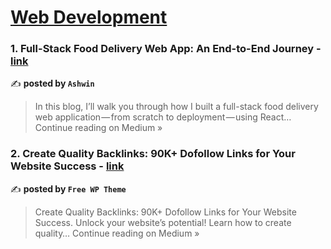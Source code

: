 
<h1><a href=https://medium.com/tag/web-development/recommended target="_blank" rel="noopener noreferrer">Web Development</a></h1>
<h3>1. Full-Stack Food Delivery Web App: An End-to-End Journey - <a href="https://medium.com/@ak.muniswamy2023/full-stack-food-delivery-web-app-an-end-to-end-journey-4716353778ab?source=rss------web_development-5" target="_blank" rel="noopener noreferrer">link</a></h3>

✍️ **posted by `Ashwin`**

<blockquote>In this blog, I’ll walk you through how I built a full-stack food delivery web application — from scratch to deployment — using React…
Continue reading on Medium »</blockquote>

<h3>2. Create Quality Backlinks: 90K+ Dofollow Links for Your Website Success - <a href="https://medium.com/@zahangircoder/create-quality-backlinks-90k-dofollow-links-for-your-website-success-52cb13523f1d?source=rss------web_development-5" target="_blank" rel="noopener noreferrer">link</a></h3>

✍️ **posted by `Free WP Theme`**

<blockquote>Create Quality Backlinks: 90K+ Dofollow Links for Your Website Success. Unlock your website’s potential! Learn how to create quality…
Continue reading on Medium »</blockquote>


